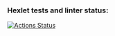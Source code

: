 ### Hexlet tests and linter status:
[![Actions Status](https://github.com/Gena1972/java-project-71/actions/workflows/hexlet-check.yml/badge.svg)](https://github.com/Gena1972/java-project-71/actions)